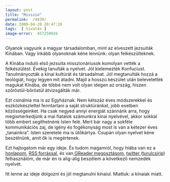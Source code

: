```yaml
---
layout: post
title: "Misszió"
permalink:  /4839/ 
date: 2009-04-28 20:47:26
tags:  [ hivatás ] 
image-error:  457259926 
---
```

Olyanok vagyunk a magyar társadalomban, mint az elveszett jezsuiták Kínában. Vagy inkább olyanoknak kéne lennünk: olyan felkészülteknek.

<p >A Kínába induló első jezsuita misszionáriusok komolyan vették a felkészülést. Évekig tanulták a nyelvet. Jól kielemezték Konfuciust. Tanulmányozták a kínai kultúrát és társadalmat. Jól megtanulták hozzá a teológiát, hogy legyen mit átadni. Majd a hosszú készület után belevetették magukat Kínába, de többé nem volt olyan idegen az ország, hiszen szőröstül-bőröstül átvizsgálták már.</p>  
<p >Ezt csinálnia ma is az Egyháznak. Nem kétszáz éves módszerekkel és eszközkészlettel fenntartani a saját struktúránkat, jobb esetben közösségeinket. Ha csak negyed annyi energiát szánnánk arra, hogy megismerkedjünk a mai fiatalok számunkra kínai nyelvével, akkor sokkal több embert segíthetnénk Isten felé. Mert bár nagy a sokféle kommunikációs zaj, de igény és fogékonyság most is van a kétezer éves &bdquo;tanainkra&rdquo;. Isten szeretete ma is ütőkártya. Csupán olyan nyelvet kéne beszélnünk, amit ők is megértenek.</p>  
<p >Ezt hajtogatom már egy ideje. És tudom magamról, hogy hiába van ez a <a href="http://www.eleklaszlo.hu">honlapom</a>, <a href="/rss">RSS forrással</a>, és van<a href="http://www.google.com/reader/shared/03099283602911054878"> GReader megosztásom</a>, <a href="http://twitter.com/patkoszeg">twitter </a>(<a href="http://turulcsirip.hu/user/patkoszeg/">turulcsirip</a>) felhasználóm, de már én is alig-alig beszélem a következő nemzedék nyelvét.</p>  
<p >Itt lenne az ideje dolgozni és jól megtanulni kínaiul. Miattuk: a kínaiak miatt.</p>